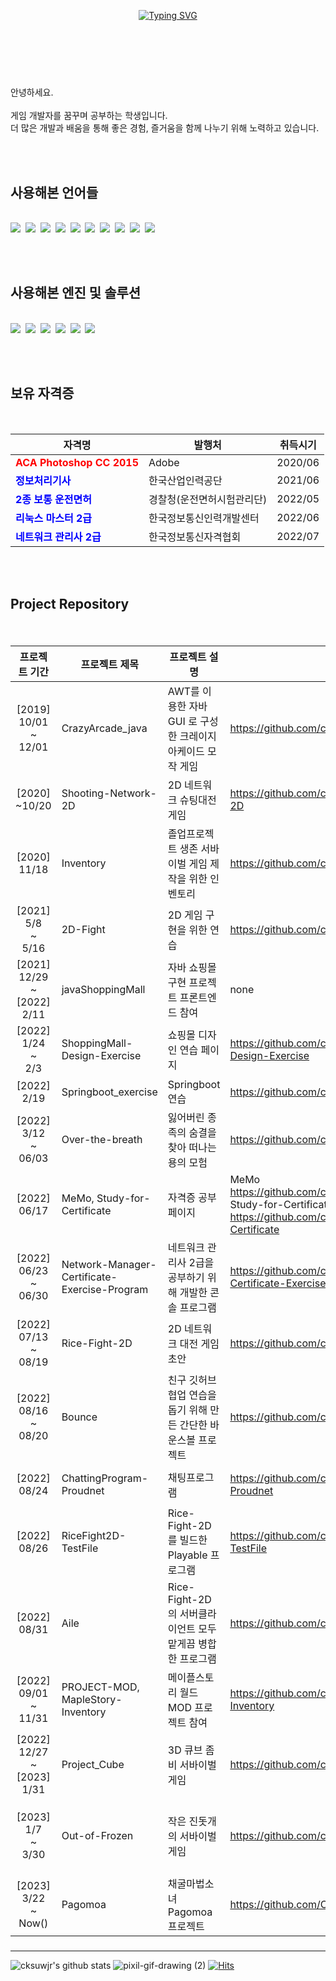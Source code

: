 <br><br>

<div align="center">
  
 
  
  [![Typing SVG](https://readme-typing-svg.herokuapp.com?font=NanumGothic&duration=4000&color=2EA2D4E1&center=true&vCenter=true&lines=Welcome+to+my+playground+)](https://git.io/typing-svg)
  
</div>
<br><br>




<h1> </h1><br>
안녕하세요.<br><br>
게임 개발자를 꿈꾸며 공부하는 학생입니다.<br>
더 많은 개발과 배움을 통해 좋은 경험, 즐거움을 함께 나누기 위해 노력하고 있습니다.<br>

<br><br>

<h2> 사용해본 언어들 </h2><br>

<div style="flex">
  <img src="https://img.shields.io/badge/-yellow?style=flat-square&logo=C&logoColor=black"/></a>&nbsp 
  <img src="https://img.shields.io/badge/C++-orange?style=flat-square&logo=C++&logoColor=white"/></a>&nbsp 
  <img src="https://img.shields.io/badge/Cs-red?style=flat-square&logo=.NET&logoColor=white"/></a>&nbsp 
  <img src="https://img.shields.io/badge/Java-blue?style=flat-square&logo=Java&logoColor=white"/></a>&nbsp
  <img src="https://img.shields.io/badge/JavaScript-black?style=flat-square&logo=JavaScript&logoColor=white"/></a>&nbsp
  <img src="https://img.shields.io/badge/HTML5-red?style=flat-square&logo=HTML5&logoColor=white"/></a>&nbsp
  <img src="https://img.shields.io/badge/CSS3-yellow?style=flat-square&logo=CSS3&logoColor=black"/></a>&nbsp
  <img src="https://img.shields.io/badge/Python-white?style=flat-square&logo=Python&logoColor=black"/></a>&nbsp
  <img src="https://img.shields.io/badge/MySQL-blue?style=flat-square&logo=MySQL&logoColor=white"/></a>&nbsp
  <img src="https://img.shields.io/badge/Lua-yellow?style=flat-square&logo=Lua&logoColor=black"/></a>&nbsp
</div>

<br><br>

<h2> 사용해본 엔진 및 솔루션</h2><br>

<div style="flex">
  <img src="https://img.shields.io/badge/Unity-222324?style=flat-square&logo=Unity&logoColor=white"/></a>&nbsp 
  <img src="https://img.shields.io/badge/Android Studio-green?style=flat-square&logo=Android&logoColor=white"/></a>&nbsp 
  <img src="https://img.shields.io/badge/Visual Studio-purple?style=flat-square&logo=Visual Studio&logoColor=white"/></a>&nbsp
  <img src="https://img.shields.io/badge/Visual Studio Code-blue?style=flat-square&logo=Visual Studio Code&logoColor=white"/></a>&nbsp 
  <img src="https://img.shields.io/badge/Eclipse IDE-lightgray?style=flat-square&logo=Eclipse IDE&logoColor=white"/></a>&nbsp 
  <img src="https://img.shields.io/badge/Springboot-lightgreen?style=flat-square&logo=Spring&logoColor=white"/></a>&nbsp 
<!--<img src="https://img.shields.io/badge/(쓰고자하는_텍스트)-(컬러코드)?style=flat-square&logo=(simpleicons에서_아이콘이름)&logoColor=white"/></a>&nbsp  -->  
</div>

<br><br>

<h2> 보유 자격증</h2><br>


<div style="flex">
  
|자격명|발행처|취득시기|
|--------|--------|:--------:|
|**<span style="color:red">ACA Photoshop CC 2015</span>**|Adobe|2020/06|
|**<span style="color:blue">정보처리기사</span>**|한국산업인력공단|2021/06|
|**<span style="color:blue">2종 보통 운전면허</span>**|경찰청(운전면허시험관리단)|2022/05|
|**<span style="color:blue">리눅스 마스터 2급</span>**|한국정보통신인력개발센터|2022/06|
|**<span style="color:blue">네트워크 관리사 2급</span>**|한국정보통신자격협회|2022/07|

</div>

<br><br>



<h2>Project Repository</h2><br>
<h5>

|프로젝트 기간|프로젝트 제목|프로젝트 설명|링크|개발툴|상태|
|:--------:|--------|--------|--------|:--------:|:--------:|
[2019]<br>10/01<br>~<br>12/01 | CrazyArcade_java | AWT를 이용한 자바 GUI 로 구성한 크레이지 아케이드 모작 게임 | https://github.com/cksuwjr/CrazyArcade_java |Java|완료|
[2020]<br>~10/20 | Shooting-Network-2D | 2D 네트워크 슈팅대전게임 | https://github.com/cksuwjr/Shooting-Network-2D |Unity, C#, Photon2|완료|
[2020]<br>11/18 | Inventory | 졸업프로젝트 생존 서바이벌 게임 제작을 위한 인벤토리 | https://github.com/cksuwjr/Inventory |Unity, C#|완료|
[2021]<br>5/8<br>~<br>5/16 | 2D-Fight | 2D 게임 구현을 위한 연습 | https://github.com/cksuwjr/2D-Fight |Unity, C#|완료, 중단|
[2021]<br>12/29<br>~<br>[2022]<br>2/11 | javaShoppingMall | 자바 쇼핑몰 구현 프로젝트 프론트엔드 참여 | none | Springboot, htmp, css |중단|
[2022]<br>1/24<br>~<br>2/3 | ShoppingMall-Design-Exercise | 쇼핑몰 디자인 연습 페이지 | https://github.com/cksuwjr/ShoppingMall-Design-Exercise |html, css, JavaScript, JQuery|완료|
[2022]<br>2/19 | Springboot_exercise | Springboot 연습 | https://github.com/cksuwjr/Springboot_exercise | | |
[2022]<br>3/12<br>~<br>06/03 | Over-the-breath | 잃어버린 종족의 숨결을 찾아 떠나는 용의 모험 | https://github.com/cksuwjr/Over-the-breath | Unity, C# |완료|
[2022]<br>06/17 | MeMo, Study-for-Certificate | 자격증 공부 페이지 | MeMo<br>https://github.com/cksuwjr/Memo<br>Study-for-Certificate<br> https://github.com/cksuwjr/Study-for-Certificate | ||
[2022]<br>06/23<br>~<br>06/30 | Network-Manager-Certificate-Exercise-Program | 네트워크 관리사 2급을 공부하기 위해 개발한 콘솔 프로그램 | https://github.com/cksuwjr/Network-Manager-Certificate-Exercise-Program |C#|완료|
[2022]<br>07/13<br>~<br>08/19 | Rice-Fight-2D | 2D 네트워크 대전 게임 초안 | https://github.com/cksuwjr/Rice-Fight-2D |Unity, C#|중단|
[2022]<br>08/16<br>~<br>08/20 | Bounce | 친구 깃허브 협업 연습을 돕기 위해 만든 간단한 바운스볼 프로젝트 | https://github.com/cksuwjr/Bounce|Unity, C#|완료|
[2022]<br>08/24 | ChattingProgram-Proudnet | 채팅프로그램 | https://github.com/cksuwjr/ChattingProgram-Proudnet|Aws, ProudNet, C#|챗기능구현, 중단|
[2022]<br>08/26 | RiceFight2D-TestFile | Rice-Fight-2D를 빌드한 Playable 프로그램 | https://github.com/cksuwjr/RiceFight2D-TestFile|||
[2022]<br>08/31 | Aile | Rice-Fight-2D 의 서버클라이언트 모두 맡게끔 병합한 프로그램 | https://github.com/cksuwjr/Aile|Unity, C#, Riptide Networking|네트워크 및 기능구현완료, 중단|
[2022]<br>09/01<br>~<br>11/31 | PROJECT-MOD, MapleStory-Inventory | 메이플스토리 월드 MOD 프로젝트 참여 | https://github.com/cksuwjr/MapleStory-Inventory |Lua, MapleStory World |기능구현완료 |
[2022]<br>12/27<br>~<br>[2023]<br>1/31 | Project_Cube | 3D 큐브 좀비 서바이벌 게임 | https://github.com/cksuwjr/Project_Cube | Unity, C# | 완료 |
[2023]<br>1/7<br>~<br>3/30 | Out-of-Frozen | 작은 진돗개의 서바이벌 게임 | https://github.com/cksuwjr/Out-of-Frozen |Unity, C#|제작 도중 Pagomoa 프로젝트 참여로 중단|
[2023]<br>3/22<br>~<br>Now() | Pagomoa | 채굴마법소녀 Pagomoa 프로젝트 | https://github.com/Ciart/Pagomoa |Unity, C#|진행중|

</h5>

<div style="flex">
  
  
</div>

<hr>








<div style="flex">

  <!--![profile](https://user-images.githubusercontent.com/63836325/160344289-cd997e4f-28e1-4d04-a746-b95a4019e9aa.gif)-->
  ![cksuwjr's github stats](https://github-readme-stats.vercel.app/api?username=cksuwjr&show_icons=true&theme=radical&title_color=black&hide_title=true)
  ![pixil-gif-drawing (2[](url))](https://user-images.githubusercontent.com/63836325/160346452-228fd1a6-3894-4c40-8ca8-b36ad08cff58.gif)
  [![Hits](https://hits.seeyoufarm.com/api/count/incr/badge.svg?url=https%3A%2F%2Fgithub.com%2Fcksuwjr%2Fhit-counter&count_bg=%234961EF&title_bg=%2301245E&icon=github.svg&icon_color=%23FFFFFF&title=visitors&edge_flat=false)](https://hits.seeyoufarm.com)  
</div>
<!--
**cksuwjr/cksuwjr** is a ✨ _special_ ✨ repository because its `README.md` (this file) appears on your GitHub profile.

Here are some ideas to get you started:

- 🔭 I’m currently working on ...
- 🌱 I’m currently learning ...
- 👯 I’m looking to collaborate on ...
- 🤔 I’m looking for help with ...
- 💬 Ask me about ...
- 📫 How to reach me: ...
- 😄 Pronouns: ...
- ⚡ Fun fact: ...
-->
